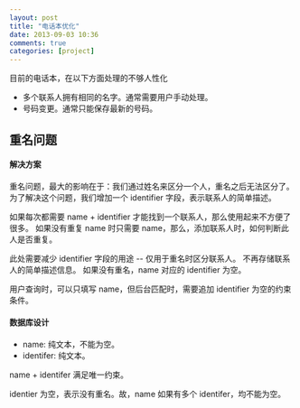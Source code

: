 ```yaml
---
layout: post
title: "电话本优化"
date: 2013-09-03 10:36
comments: true
categories: [project]
---
```


目前的电话本，在以下方面处理的不够人性化

- 多个联系人拥有相同的名字。通常需要用户手动处理。
- 号码变更。通常只能保存最新的号码。

<!--more-->

重名问题
--------

#### 解决方案

重名问题，最大的影响在于：我们通过姓名来区分一个人，重名之后无法区分了。  
为了解决这个问题，我们增加一个 identifier 字段，表示联系人的简单描述。

如果每次都需要 name + identifier 才能找到一个联系人，那么使用起来不方便了很多。
如果没有重复 name 时只需要 name，那么，添加联系人时，如何判断此人是否重复。

此处需要减少 identifier 字段的用途 -- 仅用于重名时区分联系人。
不再存储联系人的简单描述信息。
如果没有重名，name 对应的 identifier 为空。

用户查询时，可以只填写 name，但后台匹配时，需要追加 identifier 为空的约束条件。

#### 数据库设计

- name: 纯文本，不能为空。
- identifer: 纯文本。

name + identifer 满足唯一约束。

identier 为空，表示没有重名。故，name 如果有多个 identifer，均不能为空。
